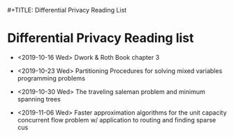 #+TITLE: Differential Privacy Reading List     
# Differential Privacy Reading list

* <2019-10-16 Wed> Dwork & Roth Book chapter 3

* <2019-10-23 Wed> Partitioning Procedures for solving mixed variables programming problems

* <2019-10-30 Wed> The traveling saleman problem and minimum spanning trees 
* <2019-11-06 Wed> Faster approximation algorithms for the unit capacity concurrent flow problem w/ application to routing and finding sparse cus
